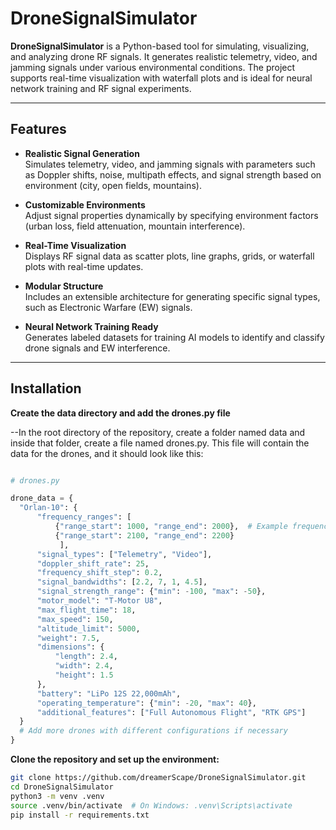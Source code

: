 # DroneSignalSimulator

**DroneSignalSimulator** is a Python-based tool for simulating, visualizing, and analyzing drone RF signals. It generates realistic telemetry, video, and jamming signals under various environmental conditions. The project supports real-time visualization with waterfall plots and is ideal for neural network training and RF signal experiments.

---

## Features

- **Realistic Signal Generation**  
  Simulates telemetry, video, and jamming signals with parameters such as Doppler shifts, noise, multipath effects, and signal strength based on environment (city, open fields, mountains).

- **Customizable Environments**  
  Adjust signal properties dynamically by specifying environment factors (urban loss, field attenuation, mountain interference).

- **Real-Time Visualization**  
  Displays RF signal data as scatter plots, line graphs, grids, or waterfall plots with real-time updates.

- **Modular Structure**  
  Includes an extensible architecture for generating specific signal types, such as Electronic Warfare (EW) signals.

- **Neural Network Training Ready**  
  Generates labeled datasets for training AI models to identify and classify drone signals and EW interference.

---

## Installation

**Create the data directory and add the drones.py file**

--In the root directory of the repository, create a folder named data and inside that folder, create a file named drones.py. This file will contain the data for    the drones, and it should look like this:
  ```python

  # drones.py

drone_data = {
    "Orlan-10": {
        "frequency_ranges": [
            {"range_start": 1000, "range_end": 2000},  # Example frequency range
            {"range_start": 2100, "range_end": 2200}
             ],
        "signal_types": ["Telemetry", "Video"],
        "doppler_shift_rate": 25,
        "frequency_shift_step": 0.2,
        "signal_bandwidths": [2.2, 7, 1, 4.5],
        "signal_strength_range": {"min": -100, "max": -50},
        "motor_model": "T-Motor U8",
        "max_flight_time": 18,
        "max_speed": 150,
        "altitude_limit": 5000,
        "weight": 7.5,
        "dimensions": {
            "length": 2.4,
            "width": 2.4,
            "height": 1.5
        },
        "battery": "LiPo 12S 22,000mAh",
        "operating_temperature": {"min": -20, "max": 40},
        "additional_features": ["Full Autonomous Flight", "RTK GPS"]
    }
    # Add more drones with different configurations if necessary
}
```
**Clone the repository and set up the environment:**

```bash
git clone https://github.com/dreamerScape/DroneSignalSimulator.git
cd DroneSignalSimulator
python3 -m venv .venv
source .venv/bin/activate  # On Windows: .venv\Scripts\activate
pip install -r requirements.txt

